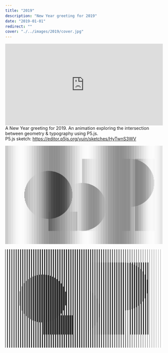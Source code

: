 ```yaml
---
title: "2019"
description: "New Year greeting for 2019"
date: "2019-01-01"
redirect: ""
cover: "./../images/2019/cover.jpg"
---
```

<div class="video" style="padding:52% 0 0 0;position:relative;"><iframe src="https://player.vimeo.com/video/309212051?autoplay=1&loop=1&title=0&byline=0&portrait=0" style="position:absolute;top:0;left:0;width:100%;height:100%;" frameborder="0" allow="autoplay; fullscreen" allowfullscreen></iframe></div><script src="https://player.vimeo.com/api/player.js"></script>

<div class="text">
A New Year greeting for 2019. An animation exploring the intersection between geometry & typography using P5.js.
</div>

<div class="text">
P5.js sketch: <a href="https://editor.p5js.org/yuin/sketches/HyTwnS3WV" target="_blank">https://editor.p5js.org/yuin/sketches/HyTwnS3WV</a>
</div>

![2019](./../images/2019/canvas(9).jpg)

![2019](./../images/2019/canvas(11).jpg)
